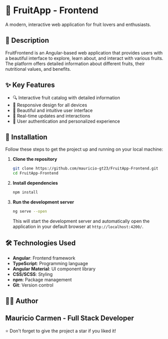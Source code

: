 # 🍎 FruitApp - Frontend

A modern, interactive web application for fruit lovers and enthusiasts.

## 📝 Description

FruitFrontend is an Angular-based web application that provides users with a beautiful interface to explore, learn about, and interact with various fruits. The platform offers detailed information about different fruits, their nutritional values, and benefits.

## ✨ Key Features

- 🔍 Interactive fruit catalog with detailed information
- 📱 Responsive design for all devices
- 🌈 Beautiful and intuitive user interface
- 🔄 Real-time updates and interactions
- 🔐 User authentication and personalized experience

## 🚀 Installation

Follow these steps to get the project up and running on your local machine:

1. **Clone the repository**
   ```bash
   git clone https://github.com/mauricio-gt23/FruitApp-Frontend.git
   cd FruitApp-Frontend
   ```

2. **Install dependencies**
   ```bash
   npm install
   ```

3. **Run the development server**
   ```bash
   ng serve --open
   ```
   This will start the development server and automatically open the application in your default browser at `http://localhost:4200/`.

## 🛠️ Technologies Used

- **Angular**: Frontend framework
- **TypeScript**: Programming language
- **Angular Material**: UI component library
- **CSS/SCSS**: Styling
- **npm**: Package management
- **Git**: Version control

## 👨‍💻 Author

**Mauricio Carmen - Full Stack Developer** 
---

⭐ Don't forget to give the project a star if you liked it!
